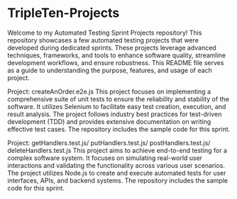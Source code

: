 # TripleTen-Projects

Welcome to my Automated Testing Sprint Projects repository! This repository showcases a few automated testing projects that were developed during dedicated sprints. These projects leverage advanced techniques, frameworks, and tools to enhance software quality, streamline development workflows, and ensure robustness. This README file serves as a guide to understanding the purpose, features, and usage of each project.

Project: createAnOrder.e2e.js 
This project focuses on implementing a comprehensive suite of unit tests to ensure the reliability and stability of the software. It utilizes Selenium to facilitate easy test creation, execution, and result analysis. The project follows industry best practices for test-driven development (TDD) and provides extensive documentation on writing effective test cases. The repository includes the sample code for this sprint. 

Project: getHandlers.test.js/ putHandlers.test.js/ postHandlers.test.js/ deleteHandlers.test.js
This project aims to achieve end-to-end testing for a complex software system. It focuses on simulating real-world user interactions and validating the functionality across various user scenarios. The project utilizes Node.js to create and execute automated tests for user interfaces, APIs, and backend systems. The repository includes the sample code for this sprint. 

